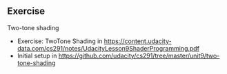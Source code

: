 ## Exercise
Two-tone shading

- Exercise: Two­Tone Shading in https://content.udacity-data.com/cs291/notes/UdacityLesson9ShaderProgramming.pdf
- Initial setup in https://github.com/udacity/cs291/tree/master/unit9/two-tone-shading